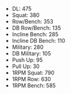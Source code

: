 * DL: 475
*  Squat: 380
*  Row/Bench: 353
*  DB Row/Bench: 135
*  Incline Bench: 285
*  Incline DB Bench: 110
*  Military: 280
*  DB Military: 105
*  Push Up: 95
*  Pull Up: 30
*  1RPM Squat: 790
*  1RPM Row: 630
*  1RPM Bench: 585

